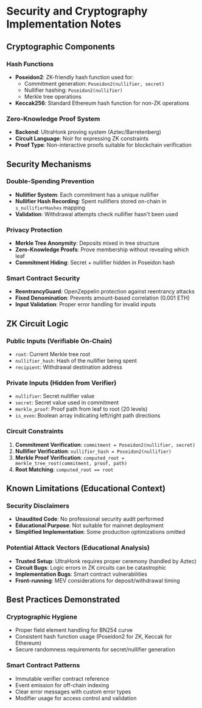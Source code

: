 # Security and Cryptography Implementation Notes

## Cryptographic Components

### Hash Functions
- **Poseidon2**: ZK-friendly hash function used for:
  - Commitment generation: `Poseidon2(nullifier, secret)`
  - Nullifier hashing: `Poseidon2(nullifier)`
  - Merkle tree operations
- **Keccak256**: Standard Ethereum hash function for non-ZK operations

### Zero-Knowledge Proof System
- **Backend**: UltraHonk proving system (Aztec/Barretenberg)
- **Circuit Language**: Noir for expressing ZK constraints
- **Proof Type**: Non-interactive proofs suitable for blockchain verification

## Security Mechanisms

### Double-Spending Prevention
- **Nullifier System**: Each commitment has a unique nullifier
- **Nullifier Hash Recording**: Spent nullifiers stored on-chain in `s_nullifierHashes` mapping
- **Validation**: Withdrawal attempts check nullifier hasn't been used

### Privacy Protection
- **Merkle Tree Anonymity**: Deposits mixed in tree structure
- **Zero-Knowledge Proofs**: Prove membership without revealing which leaf
- **Commitment Hiding**: Secret + nullifier hidden in Poseidon hash

### Smart Contract Security
- **ReentrancyGuard**: OpenZeppelin protection against reentrancy attacks
- **Fixed Denomination**: Prevents amount-based correlation (0.001 ETH)
- **Input Validation**: Proper error handling for invalid inputs

## ZK Circuit Logic

### Public Inputs (Verifiable On-Chain)
- `root`: Current Merkle tree root
- `nullifier_hash`: Hash of the nullifier being spent  
- `recipient`: Withdrawal destination address

### Private Inputs (Hidden from Verifier)
- `nullifier`: Secret nullifier value
- `secret`: Secret value used in commitment
- `merkle_proof`: Proof path from leaf to root (20 levels)
- `is_even`: Boolean array indicating left/right path directions

### Circuit Constraints
1. **Commitment Verification**: `commitment = Poseidon2(nullifier, secret)`
2. **Nullifier Verification**: `nullifier_hash = Poseidon2(nullifier)`
3. **Merkle Proof Verification**: `computed_root = merkle_tree_root(commitment, proof, path)`
4. **Root Matching**: `computed_root == root`

## Known Limitations (Educational Context)

### Security Disclaimers
- **Unaudited Code**: No professional security audit performed
- **Educational Purpose**: Not suitable for mainnet deployment
- **Simplified Implementation**: Some production optimizations omitted

### Potential Attack Vectors (Educational Analysis)
- **Trusted Setup**: UltraHonk requires proper ceremony (handled by Aztec)
- **Circuit Bugs**: Logic errors in ZK circuits can be catastrophic
- **Implementation Bugs**: Smart contract vulnerabilities
- **Front-running**: MEV considerations for deposit/withdrawal timing

## Best Practices Demonstrated

### Cryptographic Hygiene
- Proper field element handling for BN254 curve
- Consistent hash function usage (Poseidon2 for ZK, Keccak for Ethereum)
- Secure randomness requirements for secret/nullifier generation

### Smart Contract Patterns
- Immutable verifier contract reference
- Event emission for off-chain indexing
- Clear error messages with custom error types
- Modifier usage for access control and validation